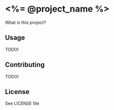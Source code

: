 # <%= @project_name %>

What is this project?

## Usage

TODO!

## Contributing

TODO!

## License

See LICENSE file
